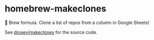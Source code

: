 # homebrew-makeclones

🍺 Brew formula. Clone a list of repos from a column in Google Sheets!

See [droxey/makeclones](https://github.com/droxey/makeclones) for the source code.
